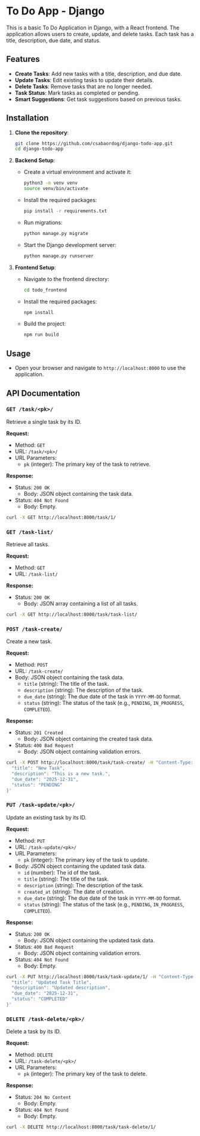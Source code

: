 # To Do App - Django

This is a basic To Do Application in Django, with a React frontend. The application allows users to create, update, and delete tasks. Each task has a title, description, due date, and status.

## Features

- **Create Tasks**: Add new tasks with a title, description, and due date.
- **Update Tasks**: Edit existing tasks to update their details.
- **Delete Tasks**: Remove tasks that are no longer needed.
- **Task Status**: Mark tasks as completed or pending.
- **Smart Suggestions**: Get task suggestions based on previous tasks.

## Installation

1. **Clone the repository**:
    ```sh
    git clone https://github.com/csabaordog/django-todo-app.git
    cd django-todo-app
    ```

2. **Backend Setup**:
    - Create a virtual environment and activate it:
        ```sh
        python3 -m venv venv
        source venv/bin/activate
        ```
    - Install the required packages:
        ```sh
        pip install -r requirements.txt
        ```
    - Run migrations:
        ```sh
        python manage.py migrate
        ```
    - Start the Django development server:
        ```sh
        python manage.py runserver
        ```

3. **Frontend Setup**:
    - Navigate to the frontend directory:
        ```sh
        cd todo_frontend
        ```
    - Install the required packages:
        ```sh
        npm install
        ```
    - Build the project:
        ```sh
        npm run build
        ```

## Usage

- Open your browser and navigate to `http://localhost:8000` to use the application.


## API Documentation

### `GET /task/<pk>/`
Retrieve a single task by its ID.

**Request:**
- Method: `GET`
- URL: `/task/<pk>/`
- URL Parameters:
  - `pk` (integer): The primary key of the task to retrieve.

**Response:**
- Status: `200 OK`
  - Body: JSON object containing the task data.
- Status: `404 Not Found`
  - Body: Empty.

```sh
curl -X GET http://localhost:8000/task/1/
```

### `GET /task-list/`
Retrieve all tasks.

**Request:**
- Method: `GET`
- URL: `/task-list/`

**Response:**
- Status: `200 OK`
  - Body: JSON array containing a list of all tasks.

```sh
curl -X GET http://localhost:8000/task/task-list/

```

### `POST /task-create/`
Create a new task.

**Request:**
- Method: `POST`
- URL: `/task-create/`
- Body: JSON object containing the task data.
  - `title` (string): The title of the task.
  - `description` (string): The description of the task.
  - `due_date` (string): The due date of the task in `YYYY-MM-DD` format.
  - `status` (string): The status of the task (e.g., `PENDING`, `IN_PROGRESS`, `COMPLETED`).

**Response:**
- Status: `201 Created`
  - Body: JSON object containing the created task data.
- Status: `400 Bad Request`
  - Body: JSON object containing validation errors.

```sh
curl -X POST http://localhost:8000/task/task-create/ -H "Content-Type: application/json" -d '{
  "title": "New Task",
  "description": "This is a new task.",
  "due_date": "2025-12-31",
  "status": "PENDING"
}'
```


### `PUT /task-update/<pk>/`
Update an existing task by its ID.

**Request:**
- Method: `PUT`
- URL: `/task-update/<pk>/`
- URL Parameters:
  - `pk` (integer): The primary key of the task to update.
- Body: JSON object containing the updated task data.
    - `id` (number): The id of the task.
    - `title` (string): The title of the task.
    - `description` (string): The description of the task.
    - `created_at` (string): The date of creation.
    - `due_date` (string): The due date of the task in `YYYY-MM-DD` format.
    - `status` (string): The status of the task (e.g., `PENDING`, `IN_PROGRESS`, `COMPLETED`).

**Response:**
- Status: `200 OK`
  - Body: JSON object containing the updated task data.
- Status: `400 Bad Request`
  - Body: JSON object containing validation errors.
- Status: `404 Not Found`
  - Body: Empty.

```sh
curl -X PUT http://localhost:8000/task/task-update/1/ -H "Content-Type: application/json" -d '{
  "title": "Updated Task Title",
  "description": "Updated description",
  "due_date": "2025-12-31",
  "status": "COMPLETED"
}'
```

### `DELETE /task-delete/<pk>/`
Delete a task by its ID.

**Request:**
- Method: `DELETE`
- URL: `/task-delete/<pk>/`
- URL Parameters:
  - `pk` (integer): The primary key of the task to delete.

**Response:**
- Status: `204 No Content`
  - Body: Empty.
- Status: `404 Not Found`
  - Body: Empty.

```sh
curl -X DELETE http://localhost:8000/task/task-delete/1/
```